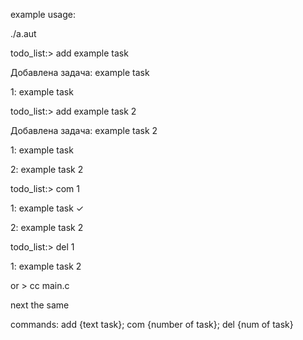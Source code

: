 example usage:

./a.aut

todo_list:> add example task

Добавлена задача: example task

1: example task

todo_list:> add example task 2

Добавлена задача: example task 2

1: example task

2: example task 2

todo_list:> com 1

1: example task ✓

2: example task 2

todo_list:> del 1

1: example task 2


or > cc main.c

next the same


commands: add {text task}; com {number of task}; del {num of task}

